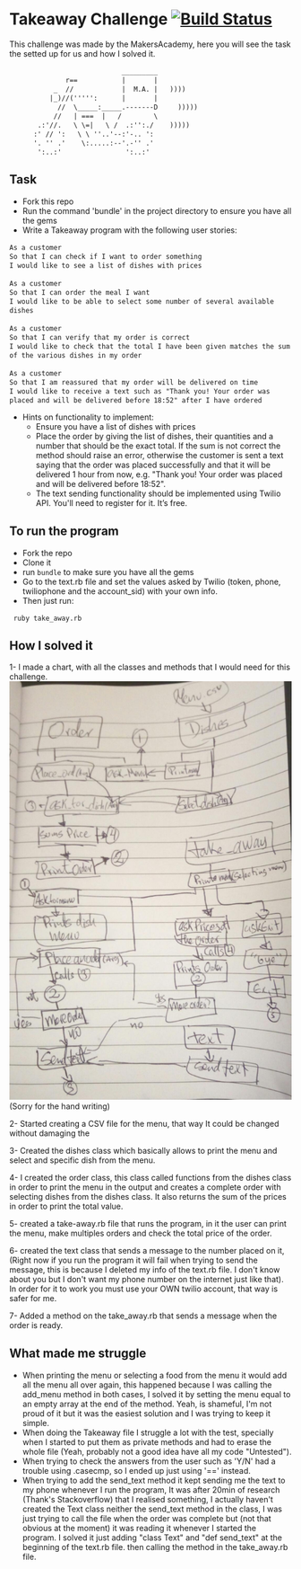 Takeaway Challenge [![Build Status](https://travis-ci.org/cristhiandas/takeaway-challenge.svg?branch=master)](https://travis-ci.org/cristhiandas/takeaway-challenge)
==================

This challenge was made by the MakersAcademy, here you will see the task the setted up for us and how I solved it.
```
                            _________
              r==           |       |
           _  //            |  M.A. |   ))))
          |_)//(''''':      |       |
            //  \_____:_____.-------D     )))))
           //   | ===  |   /        \
       .:'//.   \ \=|   \ /  .:'':./    )))))
      :' // ':   \ \ ''..'--:'-.. ':
      '. '' .'    \:.....:--'.-'' .'
       ':..:'                ':..:'

 ```


Task
-----

* Fork this repo
* Run the command 'bundle' in the project directory to ensure you have all the gems
* Write a Takeaway program with the following user stories:

```
As a customer
So that I can check if I want to order something
I would like to see a list of dishes with prices

As a customer
So that I can order the meal I want
I would like to be able to select some number of several available dishes

As a customer
So that I can verify that my order is correct
I would like to check that the total I have been given matches the sum of the various dishes in my order

As a customer
So that I am reassured that my order will be delivered on time
I would like to receive a text such as "Thank you! Your order was placed and will be delivered before 18:52" after I have ordered
```

* Hints on functionality to implement:
  * Ensure you have a list of dishes with prices
  * Place the order by giving the list of dishes, their quantities and a number that should be the exact total. If the sum is not correct the method should raise an error, otherwise the customer is sent a text saying that the order was placed successfully and that it will be delivered 1 hour from now, e.g. "Thank you! Your order was placed and will be delivered before 18:52".
  * The text sending functionality should be implemented using Twilio API. You'll need to register for it. It’s free.

To run the program
------------------
* Fork the repo
* Clone it
* run ```bundle``` to make sure you have all the gems
* Go to the text.rb file and set the values asked by Twilio (token, phone, twiliophone and the account_sid) with your own info.
* Then just run:
```
 ruby take_away.rb
```

How I solved it
-----

1- I made a chart, with all the classes and methods that I would need for this challenge.
![chart](/image/chart.jpeg) (Sorry for the hand writing)

2- Started creating a CSV file for the menu, that way It could be changed without damaging the

3- Created the dishes class which basically allows to print the menu and select and specific dish from the menu.

4- I created the order class, this class called functions from the dishes class in order to print the menu in the output and creates a complete order with selecting dishes from the dishes class. It also returns the sum of the prices in order to print the total value.

5- created a take-away.rb file that runs the program, in it the user can print the menu, make multiples orders and check the total price of the order.

6- created the text class that sends a message to the number placed on it, (Right now if you run the program it will fail when trying to send the message, this is because I deleted my info of the text.rb file. I don't know about you but I don't want my phone number on the internet just like that). In order for it to work you must use your OWN twilio account, that way is safer for me.

7- Added a method on the take_away.rb that sends a message when the order is ready.

What made me struggle
-----------------------

- When printing the menu or selecting a food from the menu it would add all the menu all over again, this happened because I was calling the add_menu method in both cases, I solved it by setting the menu equal to an empty array at the end of the method. Yeah, is shameful, I'm not proud of it but it was the easiest solution and I was trying to keep it simple.
- When doing the Takeaway file I struggle a lot with the test, specially when I started to put them as private methods and had to erase the whole file (Yeah, probably not a good idea have all my code "Untested").
- When trying to check the answers from the user such as 'Y/N' had a trouble using .casecmp, so I ended up just using '==' instead.
- When trying to add the send_text method it kept sending me the text to my phone whenever I run the program, It was after 20min of research (Thank's Stackoverflow) that I realised something, I actually haven't created the Text class neither the send_text method in the class, I was just trying to call the file when the order was complete but (not that obvious at the moment) it was reading it whenever I started the program. I solved it just adding "class Text" and "def send_text" at the beginning of the text.rb file. then calling the method in the take_away.rb file.

